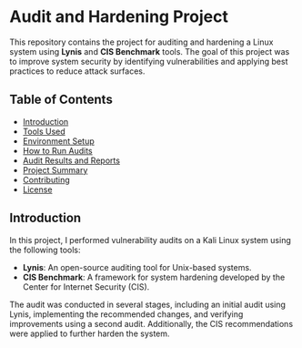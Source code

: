 # Audit and Hardening Project

This repository contains the project for auditing and hardening a Linux system using **Lynis** and **CIS Benchmark** tools. The goal of this project was to improve system security by identifying vulnerabilities and applying best practices to reduce attack surfaces.

## Table of Contents
- [Introduction](#introduction)
- [Tools Used](#tools-used)
- [Environment Setup](#environment-setup)
- [How to Run Audits](#how-to-run-audits)
- [Audit Results and Reports](#audit-results-and-reports)
- [Project Summary](#project-summary)
- [Contributing](#contributing)
- [License](#license)

## Introduction
In this project, I performed vulnerability audits on a Kali Linux system using the following tools:
- **Lynis**: An open-source auditing tool for Unix-based systems.
- **CIS Benchmark**: A framework for system hardening developed by the Center for Internet Security (CIS).

The audit was conducted in several stages, including an initial audit using Lynis, implementing the recommended changes, and verifying improvements using a second audit. Additionally, the CIS recommendations were applied to further harden the system.
